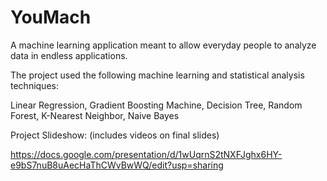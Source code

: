 # YouMach

A  machine learning application meant to allow everyday people to analyze data in endless applications.

The project used the following machine learning and statistical analysis techniques:

Linear Regression,
Gradient Boosting Machine,
Decision Tree,
Random Forest,
K-Nearest Neighbor,
Naive Bayes

Project Slideshow: (includes videos on final slides)

https://docs.google.com/presentation/d/1wUqrnS2tNXFJghx6HY-e9bS7nuB8uAecHaThCWvBwWQ/edit?usp=sharing
